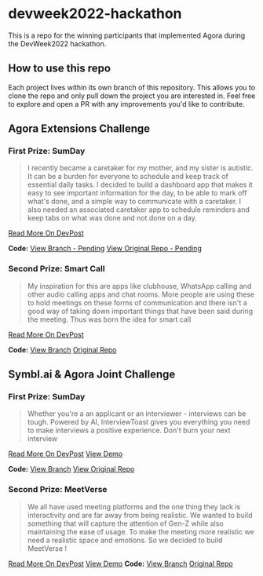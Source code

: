 # devweek2022-hackathon
This is a repo for the winning participants that implemented Agora during the DevWeek2022 hackathon.

## How to use this repo
Each project lives within its own branch of this repository. This allows you to clone the repo and only pull down the project you are interested in. Feel free to explore and open a PR with any improvements you'd like to contribute. 

## Agora Extensions Challenge

### First Prize: SumDay
> I recently became a caretaker for my mother, and my sister is autistic. It can be a burden for everyone to schedule and keep track of essential daily tasks. I decided to build a dashboard app that makes it easy to see important information for the day, to be able to mark off what's done, and a simple way to communicate with a caretaker. I also needed an associated caretaker app to schedule reminders and keep tabs on what was done and not done on a day.

[Read More On DevPost](https://devpost.com/software/sumday)

**Code:**
[View Branch - Pending]()
[View Original Repo - Pending]()

### Second Prize: Smart Call
> My inspiration for this are apps like clubhouse, WhatsApp calling and other audio calling apps and chat rooms. More people are using these to hold meetings on these forms of communication and there isn't a good way of taking down important things that have been said during the meeting. Thus was born the idea for smart call

[Read More On DevPost](https://devpost.com/software/smart-call)

**Code:**
[View Branch](/tree/smart-call)
[Original Repo](https://github.com/kachaMukabe/smart-call)

## Symbl.ai & Agora Joint Challenge
### First Prize: SumDay
> Whether you're a an applicant or an interviewer - interviews can be tough. Powered by AI, InterviewToast gives you everything you need to make interviews a positive experience. Don't burn your next interview

[Read More On DevPost](https://devpost.com/software/draft-submission-dzl5pn)
[View Demo](https://interviewtoast.com/)

**Code:**
[View Branch](/tree/interviewtoast)
[View Original Repo](https://github.com/yp717/interviewtoast)

### Second Prize: MeetVerse
> We all have used meeting platforms and the one thing they lack is interactivity and are far away from being realistic. We wanted to build something that will capture the attention of Gen-Z while also maintaining the ease of usage. To make the meeting more realistic we need a realistic space and emotions. So we decided to build MeetVerse !

[Read More On DevPost](https://devpost.com/software/meetverse-mv17no)
[View Demo](https://meetverse.b-cdn.net/)
**Code:**
[View Branch](/tree/meetverse)
[Original Repo](https://github.com/ssd39/MeetVerse)
